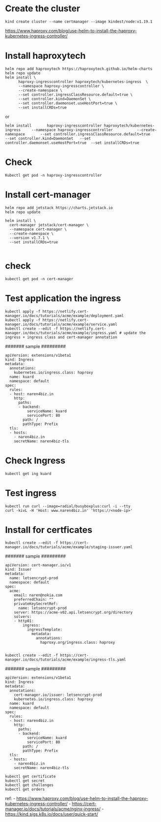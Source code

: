 # Create the cluster 

```
kind create cluster --name certmanager --image kindest/node:v1.19.1
```
https://www.haproxy.com/blog/use-helm-to-install-the-haproxy-kubernetes-ingress-controller/

# Install haproxytech
```
helm repo add haproxytech https://haproxytech.github.io/helm-charts
helm repo update
helm install \
      haproxy-ingresscontroller haproxytech/kubernetes-ingress  \
	  --namespace haproxy-ingresscontroller \
	  --create-namespace \
      --set controller.ingressClassResource.default=true \
	  --set controller.kind=DaemonSet \ 
	  --set controller.daemonset.useHostPort=true \
	  --set installCRDs=true 
```	  
or 
```
helm install       haproxy-ingresscontroller haproxytech/kubernetes-ingress     --namespace haproxy-ingresscontroller           --create-namespace       --set controller.ingressClassResource.default=true         --set controller.kind=DaemonSet   --set controller.daemonset.useHostPort=true  --set installCRDs=true	  
```	  
	  
# Check 
```
Kubectl get pod -n haproxy-ingresscontroller
```

# Install cert-manager
```
helm repo add jetstack https://charts.jetstack.io
helm repo update

helm install \
  cert-manager jetstack/cert-manager \
  --namespace cert-manager \
  --create-namespace \
  --version v1.7.1 \
  --set installCRDs=true
  
```

# check 
```
kubectl get pod -n cert-manager

```
# Test application the ingress  
```
kubectl apply -f https://netlify.cert-manager.io/docs/tutorials/acme/example/deployment.yaml
kubectl apply -f https://netlify.cert-manager.io/docs/tutorials/acme/example/service.yaml
kubectl create --edit -f https://netlify.cert-manager.io/docs/tutorials/acme/example/ingress.yaml # update the ingress + ingress class and cert-manager annotation
```
####### sample #########
```
apiVersion: extensions/v1beta1
kind: Ingress
metadata:
  annotations:
    kubernetes.io/ingress.class: haproxy
  name: kuard
  namespace: default
spec:
  rules:
  - host: naren4biz.in
    http:
      paths:
      - backend:
          serviceName: kuard
          servicePort: 80
        path: /
        pathType: Prefix
  tls:
  - hosts:
    - naren4biz.in
    secretName: naren4biz-tls
```
# Check Ingress 
```
kubectl get ing kuard
```
# Test ingress
``` 
kubectl run curl --image=radial/busyboxplus:curl -i --tty
curl -kivL -H 'Host: www.naren4biz.in' 'https://<node-ip>'
```
# Install for certficates
```
kubectl create --edit -f https://cert-manager.io/docs/tutorials/acme/example/staging-issuer.yaml
```
####### sample #########
```
apiVersion: cert-manager.io/v1
kind: Issuer
metadata:
  name: letsencrypt-prod
  namespace: default
spec:
  acme:
    email: naren@nokia.com
    preferredChain: ""
    privateKeySecretRef:
      name: letsencrypt-prod
    server: https://acme-v02.api.letsencrypt.org/directory
    solvers:
    - http01:
        ingress:
          ingressTemplate:
            metadata:
              annotations:
                haproxy.org/ingress.class: haproxy
				
```
```
kubectl create --edit -f https://cert-manager.io/docs/tutorials/acme/example/ingress-tls.yaml
```
####### sample #########
```
apiVersion: extensions/v1beta1
kind: Ingress
metadata:
  annotations:
    cert-manager.io/issuer: letsencrypt-prod
    kubernetes.io/ingress.class: haproxy
  name: kuard
  namespace: default
spec:
  rules:
  - host: naren4biz.in
    http:
      paths:
      - backend:
          serviceName: kuard
          servicePort: 80
        path: /
        pathType: Prefix
  tls:
  - hosts:
    - naren4biz.in
    secretName: naren4biz-tls
```

```
kubectl get certificate
kubectl get secret 
kubectl get challenges
kubectl get orders
```

ref: 
	- https://www.haproxy.com/blog/use-helm-to-install-the-haproxy-kubernetes-ingress-controller/
	- https://cert-manager.io/docs/tutorials/acme/nginx-ingress/
	- https://kind.sigs.k8s.io/docs/user/quick-start/









